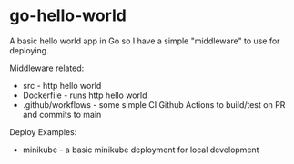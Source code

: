 # go-hello-world

A basic hello world app in Go so I have a simple "middleware" to use for deploying.

Middleware related:
* src               - http hello world
* Dockerfile        - runs http hello world
* .github/workflows - some simple CI Github Actions to build/test on PR and commits to main

Deploy Examples:
* minikube          - a basic minikube deployment for local development
